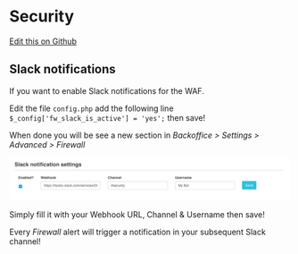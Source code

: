 # Security

[Edit this on Github](https://github.com/Xtraball/SiberianCMS-Doc/edit/master/docs/module/security.md)

## Slack notifications

If you want to enable Slack notifications for the WAF.

Edit the file `config.php` add the following line `$_config['fw_slack_is_active'] = 'yes';` then save!

When done you will be see a new section in *Backoffice > Settings > Advanced > Firewall* 

![slack-notifications](../img/module/slack-notifications.png)

Simply fill it with your Webhook URL, Channel & Username then save!

Every *Firewall* alert will trigger a notification in your subsequent Slack channel!
